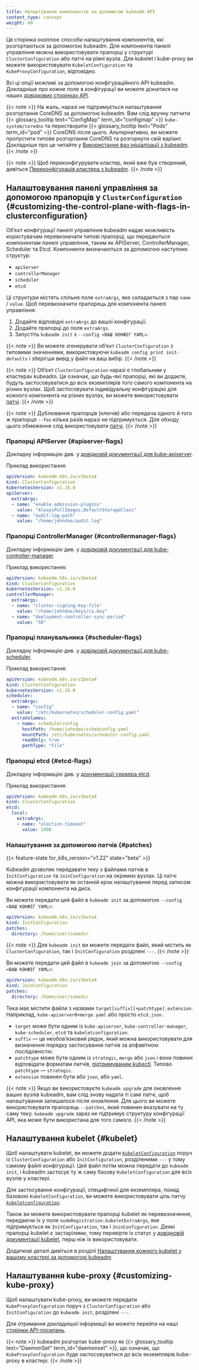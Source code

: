 ```yaml
---
title: Налаштування компонентів за допомогою kubeadm API
content_type: concept
weight: 40
---
```


<!-- overview -->

Ця сторінка охоплює способи налаштування компонентів, які розгортаються за допомогою kubeadm. Для компонентів панелі управління можна використовувати прапорці у структурі `ClusterConfiguration` або патчі на рівні вузла. Для kubelet і kube-proxy ви можете використовувати `KubeletConfiguration` та `KubeProxyConfiguration`, відповідно.

Всі ці опції можливі за допомогою конфігураційного API kubeadm. Докладніше про кожне поле в конфігурації ви можете дізнатися на наших [довідкових сторінках API](/docs/reference/config-api/kubeadm-config.v1beta3/).

{{< note >}}
На жаль, наразі не підтримується налаштування розгортання CoreDNS за допомогою kubeadm. Вам слід вручну патчити {{< glossary_tooltip text="ConfigMap" term_id="configmap" >}} `kube-system/coredns` та перестворити {{< glossary_tooltip text="Pods" term_id="pod" >}} CoreDNS після цього. Альтернативно, ви можете пропустити типове розгортання CoreDNS та розгорнути свій варіант. Докладніше про це читайте у [Використання фаз ініціалізації з kubeadm](/docs/reference/setup-tools/kubeadm/kubeadm-init/#init-phases).
{{< /note >}}

{{< note >}}
Щоб переконфігурувати кластер, який вже був створений, дивіться [Переконфігурація кластера з kubeadm](/docs/tasks/administer-cluster/kubeadm/kubeadm-reconfigure).
{{< /note >}}

<!-- body -->

## Налаштовування панелі управління за допомогою прапорців у `ClusterConfiguration` {#customizing-the-control-plane-with-flags-in-clusterconfiguration}

Обʼєкт конфігурації панелі управління kubeadm надає можливість користувачам перевизначати типові прапорці, що передаються компонентам панелі управління, таким як APIServer, ControllerManager, Scheduler та Etcd. Компоненти визначаються за допомогою наступних структур:

- `apiServer`
- `controllerManager`
- `scheduler`
- `etcd`

Ці структури містять спільне поле `extraArgs`, яке складається з пар `name` / `value`. Щоб перевизначити прапорець для компонента панелі управління:

1. Додайте відповідні `extraArgs` до вашої конфігурації.
2. Додайте прапорці до поля `extraArgs`.
3. Запустіть `kubeadm init` з `--config <ВАШ КОНФІГ YAML>`.

{{< note >}}
Ви можете згенерувати обʼєкт `ClusterConfiguration` з типовими значеннями, використовуючи `kubeadm config print init-defaults` і зберігши вивід у файл на ваш вибір.
{{< /note >}}

{{< note >}}
Обʼєкт `ClusterConfiguration` наразі є глобальним у кластерах kubeadm. Це означає, що будь-які прапорці, які ви додаєте, будуть застосовуватися до всіх екземплярів того самого компонента на різних вузлах. Щоб застосовувати індивідуальну конфігурацію для кожного компонента на різних вузлах, ви можете використовувати [патчі](#patches).
{{< /note >}}

{{< note >}}
Дублювання прапорців (ключів) або передача одного й того ж прапорця `--foo` кілька разів наразі не підтримується. Для обходу цього обмеження слід використовувати [патчі](#patches).
{{< /note >}}

### Прапорці APIServer {#apiserver-flags}

Докладну інформацію див. у [довідковій документації для kube-apiserver](/docs/reference/command-line-tools-reference/kube-apiserver/).

Приклад використання:

```yaml
apiVersion: kubeadm.k8s.io/v1beta4
kind: ClusterConfiguration
kubernetesVersion: v1.16.0
apiServer:
  extraArgs:
  - name: "enable-admission-plugins"
    value: "AlwaysPullImages,DefaultStorageClass"
  - name: "audit-log-path"
    value: "/home/johndoe/audit.log"
```

### Прапорці ControllerManager {#controllermanager-flags}

Докладну інформацію див. у [довідковій документації для kube-controller-manager](/docs/reference/command-line-tools-reference/kube-controller-manager/).

Приклад використання:

```yaml
apiVersion: kubeadm.k8s.io/v1beta4
kind: ClusterConfiguration
kubernetesVersion: v1.16.0
controllerManager:
  extraArgs:
  - name: "cluster-signing-key-file"
    value: "/home/johndoe/keys/ca.key"
  - name: "deployment-controller-sync-period"
    value: "50"
```

### Прапорці планувальника {#scheduler-flags}

Докладну інформацію див. у [довідковій документації для kube-scheduler](/docs/reference/command-line-tools-reference/kube-scheduler/).

Приклад використання:

```yaml
apiVersion: kubeadm.k8s.io/v1beta4
kind: ClusterConfiguration
kubernetesVersion: v1.16.0
scheduler:
  extraArgs:
  - name: "config"
    value: "/etc/kubernetes/scheduler-config.yaml"
  extraVolumes:
    - name: schedulerconfig
      hostPath: /home/johndoe/schedconfig.yaml
      mountPath: /etc/kubernetes/scheduler-config.yaml
      readOnly: true
      pathType: "File"
```

### Прапорці etcd {#etcd-flags}

Докладну інформацію див. у [документації сервера etcd](https://etcd.io/docs/).

Приклад використання:

```yaml
apiVersion: kubeadm.k8s.io/v1beta4
kind: ClusterConfiguration
etcd:
  local:
    extraArgs:
    - name: "election-timeout"
      value: 1000
```

### Налаштування за допомогою патчів {#patches}

{{< feature-state for_k8s_version="v1.22" state="beta" >}}

Kubeadm дозволяє передавати теку з файлами патчів в `InitConfiguration` та `JoinConfiguration` на окремих вузлах. Ці патчі можна використовувати як останній крок налаштування перед записом конфігурації компонента на диск.

Ви можете передати цей файл в `kubeadm init` за допомогою `--config <ВАШ КОНФІГ YAML>`:

```yaml
apiVersion: kubeadm.k8s.io/v1beta4
kind: InitConfiguration
patches:
  directory: /home/user/somedir
```

{{< note >}}
Для `kubeadm init` ви можете передати файл, який містить як `ClusterConfiguration`, так і `InitConfiguration` розділені `---`.
{{< /note >}}

Ви можете передати цей файл в `kubeadm join` за допомогою `--config <ВАШ КОНФІГ YAML>`:

```yaml
apiVersion: kubeadm.k8s.io/v1beta4
kind: JoinConfiguration
patches:
  directory: /home/user/somedir
```

Тека має містити файли з назвами `target[suffix][+patchtype].extension`.
Наприклад, `kube-apiserver0+merge.yaml` або просто `etcd.json`.

- `target` може бути одним із `kube-apiserver`, `kube-controller-manager`, `kube-scheduler`, `etcd` та `kubeletconfiguration`.
- `suffix` — це необовʼязковий рядок, який можна використовувати для визначення порядку застосування патчів за алфавітною послідовністю.
- `patchtype` може бути одним із `strategic`, `merge` або `json` і вони повинні відповідати форматам патчів, [підтримуваним kubectl](/docs/tasks/manage-kubernetes-objects/update-api-object-kubectl-patch). Типово `patchtype` — `strategic`.
- `extension` повинен бути або `json`, або `yaml`.

{{< note >}}
Якщо ви використовуєте `kubeadm upgrade` для оновлення ваших вузлів kubeadm, вам слід знову надати ті самі патчі, щоб налаштування залишалося після оновлення. Для цього ви можете використовувати прапорець `--patches`, який повинен вказувати на ту саму теку. `kubeadm upgrade` зараз не підтримує структуру конфігурації API,
яка може бути використана для того самого.
{{< /note >}}

## Налаштування kubelet {#kubelet}

Щоб налаштувати kubelet, ви можете додати [`KubeletConfiguration`](/docs/reference/config-api/kubelet-config.v1beta1/) поруч із `ClusterConfiguration` або `InitConfiguration`, розділеними `---` у тому самому файлі конфігурації. Цей файл потім можна передати до `kubeadm init`, і kubeadm застосує ту ж саму базову `KubeletConfiguration` для всіх вузлів у кластері.

Для застосування конфігурації, специфічної для екземпляра, понад базовою `KubeletConfiguration`, ви можете використовувати ціль патчу [`kubeletconfiguration`](#patches).

Також ви можете використовувати прапорці kubelet як перевизначення, передаючи їх у поле `nodeRegistration.kubeletExtraArgs`, яке підтримується як `InitConfiguration`, так і `JoinConfiguration`. Деякі прапорці kubelet є застарілими, тому перевірте їх статус у [довідковій документації kubelet](/docs/reference/command-line-tools-reference/kubelet), перш ніж їх використовувати.

Додаткові деталі дивіться в розділі [Налаштування кожного kubelet у вашому кластері за допомогою kubeadm](/docs/setup/production-environment/tools/kubeadm/kubelet-integration)

## Налаштування kube-proxy {#customizing-kube-proxy}

Щоб налаштувати kube-proxy, ви можете передати `KubeProxyConfiguration` поруч з `ClusterConfiguration` або `InitConfiguration` до `kubeadm init`, розділені `---`.

Для отримання докладнішої інформації ви можете перейти на наші [сторінки API-посилань](/docs/reference/config-api/kubeadm-config.v1beta4/).

{{< note >}}
kubeadm розгортає kube-proxy як {{< glossary_tooltip text="DaemonSet" term_id="daemonset" >}}, що означає, що `KubeProxyConfiguration` буде застосовуватися до всіх екземплярів kube-proxy в кластері.
{{< /note >}}
